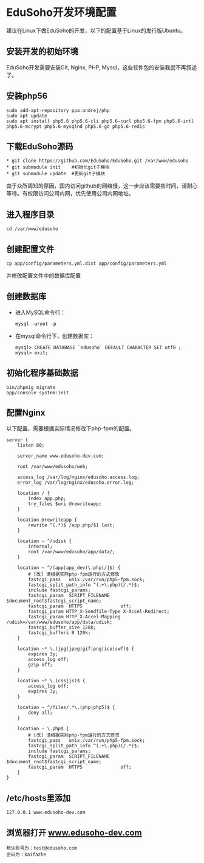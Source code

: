 # EduSoho开发环境配置

建议在Linux下做EduSoho的开发，以下的配置基于Linux的发行版Ubuntu。

## 安装开发的初始环境

EduSoho开发需要安装Git, Nginx, PHP, Mysql，这些软件包的安装我就不再叙述了。

## 安装php56 
    sudo add-apt-repository ppa:ondrej/php
    sudo apt update 
    sudo apt install php5.6 php5.6-cli php5.6-curl php5.6-fpm php5.6-intl php5.6-mcrypt php5.6-mysqlnd php5.6-gd php5.6-redis
## 下载EduSoho源码
    * git clone https://github.com/EduSoho/EduSoho.git /var/www/edusoho
    * git submodule init    #初始化git子模块
    * git submodule update  #更新git子模块

由于众所周知的原因，国内访问github的网络慢，这一步应该需要些时间，请耐心等待。有权限访问公司内网，优先使用公司内网地址。

## 进入程序目录
    cd /var/www/edusoho

## 创建配置文件
    cp app/config/parameters.yml.dist app/config/parameters.yml

并修改配置文件中的数据库配置

## 创建数据库

  * 进入MySQL命令行：
    ````
    mysql -uroot -p
    ````

  * 在mysql命令行下，创建数据库：
    ````
    mysql> CREATE DATABASE `edusoho` DEFAULT CHARACTER SET utf8 ; 
    mysql> exit;
    ````

## 初始化程序基础数据
    bin/phpmig migrate
    app/console system:init

## 配置Nginx

以下配置，需要根据实际情况修改下php-fpm的配置。

    server {
        listen 80;

        server_name www.edusoho-dev.com;

        root /var/www/edusoho/web;

        access_log /var/log/nginx/edusoho.access.log;
        error_log /var/log/nginx/edusoho.error.log;

        location / {
            index app.php;
            try_files $uri @rewriteapp;
        }

        location @rewriteapp {
            rewrite ^(.*)$ /app.php/$1 last;
        }

        location ~ ^/udisk {
            internal;
            root /var/www/edusoho/app/data/;
        }

        location ~ ^/(app|app_dev)\.php(/|$) {
            # [改] 请根据实际php-fpm运行的方式修改
            fastcgi_pass   unix:/var/run/php5-fpm.sock;
            fastcgi_split_path_info ^(.+\.php)(/.*)$;
            include fastcgi_params;
            fastcgi_param  SCRIPT_FILENAME    $document_root$fastcgi_script_name;
            fastcgi_param  HTTPS              off;
            fastcgi_param HTTP_X-Sendfile-Type X-Accel-Redirect;
            fastcgi_param HTTP_X-Accel-Mapping /udisk=/var/www/edusoho/app/data/udisk;
            fastcgi_buffer_size 128k;
            fastcgi_buffers 8 128k;
        }

        location ~* \.(jpg|jpeg|gif|png|ico|swf)$ {
            expires 3y;
            access_log off;
            gzip off;
        }

        location ~* \.(css|js)$ {
            access_log off;
            expires 3y;
        }

        location ~ ^/files/.*\.(php|php5)$ {
            deny all;
        }

        location ~ \.php$ {
            # [改] 请根据实际php-fpm运行的方式修改
            fastcgi_pass   unix:/var/run/php5-fpm.sock;
            fastcgi_split_path_info ^(.+\.php)(/.*)$;
            include fastcgi_params;
            fastcgi_param  SCRIPT_FILENAME    $document_root$fastcgi_script_name;
            fastcgi_param  HTTPS              off;
        }
    }

## /etc/hosts里添加

    127.0.0.1 www.edusoho-dev.com

## 浏览器打开 www.edusoho-dev.com
    默认账号为：test@edusoho.com
    密码为：kaifazhe